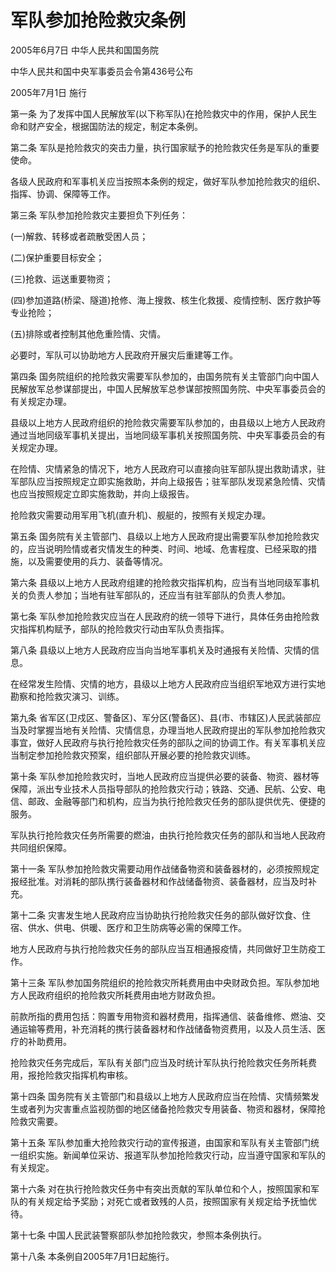# 军队参加抢险救灾条例

2005年6月7日 中华人民共和国国务院

中华人民共和国中央军事委员会令第436号公布

2005年7月1日 施行

<!-- INFO END -->

第一条 为了发挥中国人民解放军(以下称军队)在抢险救灾中的作用，保护人民生命和财产安全，根据国防法的规定，制定本条例。

第二条 军队是抢险救灾的突击力量，执行国家赋予的抢险救灾任务是军队的重要使命。

各级人民政府和军事机关应当按照本条例的规定，做好军队参加抢险救灾的组织、指挥、协调、保障等工作。

第三条 军队参加抢险救灾主要担负下列任务：

(一)解救、转移或者疏散受困人员；

(二)保护重要目标安全；

(三)抢救、运送重要物资；

(四)参加道路(桥梁、隧道)抢修、海上搜救、核生化救援、疫情控制、医疗救护等专业抢险；

(五)排除或者控制其他危重险情、灾情。

必要时，军队可以协助地方人民政府开展灾后重建等工作。

第四条 国务院组织的抢险救灾需要军队参加的，由国务院有关主管部门向中国人民解放军总参谋部提出，中国人民解放军总参谋部按照国务院、中央军事委员会的有关规定办理。

县级以上地方人民政府组织的抢险救灾需要军队参加的，由县级以上地方人民政府通过当地同级军事机关提出，当地同级军事机关按照国务院、中央军事委员会的有关规定办理。

在险情、灾情紧急的情况下，地方人民政府可以直接向驻军部队提出救助请求，驻军部队应当按照规定立即实施救助，并向上级报告；驻军部队发现紧急险情、灾情也应当按照规定立即实施救助，并向上级报告。

抢险救灾需要动用军用飞机(直升机)、舰艇的，按照有关规定办理。

第五条 国务院有关主管部门、县级以上地方人民政府提出需要军队参加抢险救灾的，应当说明险情或者灾情发生的种类、时间、地域、危害程度、已经采取的措施，以及需要使用的兵力、装备等情况。

第六条 县级以上地方人民政府组建的抢险救灾指挥机构，应当有当地同级军事机关的负责人参加；当地有驻军部队的，还应当有驻军部队的负责人参加。

第七条 军队参加抢险救灾应当在人民政府的统一领导下进行，具体任务由抢险救灾指挥机构赋予，部队的抢险救灾行动由军队负责指挥。

第八条 县级以上地方人民政府应当向当地军事机关及时通报有关险情、灾情的信息。

在经常发生险情、灾情的地方，县级以上地方人民政府应当组织军地双方进行实地勘察和抢险救灾演习、训练。

第九条 省军区(卫戍区、警备区)、军分区(警备区)、县(市、市辖区)人民武装部应当及时掌握当地有关险情、灾情信息，办理当地人民政府提出的军队参加抢险救灾事宜，做好人民政府与执行抢险救灾任务的部队之间的协调工作。有关军事机关应当制定参加抢险救灾预案，组织部队开展必要的抢险救灾训练。

第十条 军队参加抢险救灾时，当地人民政府应当提供必要的装备、物资、器材等保障，派出专业技术人员指导部队的抢险救灾行动；铁路、交通、民航、公安、电信、邮政、金融等部门和机构，应当为执行抢险救灾任务的部队提供优先、便捷的服务。

军队执行抢险救灾任务所需要的燃油，由执行抢险救灾任务的部队和当地人民政府共同组织保障。

第十一条 军队参加抢险救灾需要动用作战储备物资和装备器材的，必须按照规定报经批准。对消耗的部队携行装备器材和作战储备物资、装备器材，应当及时补充。

第十二条 灾害发生地人民政府应当协助执行抢险救灾任务的部队做好饮食、住宿、供水、供电、供暖、医疗和卫生防病等必需的保障工作。

地方人民政府与执行抢险救灾任务的部队应当互相通报疫情，共同做好卫生防疫工作。

第十三条 军队参加国务院组织的抢险救灾所耗费用由中央财政负担。军队参加地方人民政府组织的抢险救灾所耗费用由地方财政负担。

前款所指的费用包括：购置专用物资和器材费用，指挥通信、装备维修、燃油、交通运输等费用，补充消耗的携行装备器材和作战储备物资费用，以及人员生活、医疗的补助费用。

抢险救灾任务完成后，军队有关部门应当及时统计军队执行抢险救灾任务所耗费用，报抢险救灾指挥机构审核。

第十四条 国务院有关主管部门和县级以上地方人民政府应当在险情、灾情频繁发生或者列为灾害重点监视防御的地区储备抢险救灾专用装备、物资和器材，保障抢险救灾需要。

第十五条 军队参加重大抢险救灾行动的宣传报道，由国家和军队有关主管部门统一组织实施。新闻单位采访、报道军队参加抢险救灾行动，应当遵守国家和军队的有关规定。

第十六条 对在执行抢险救灾任务中有突出贡献的军队单位和个人，按照国家和军队的有关规定给予奖励；对死亡或者致残的人员，按照国家有关规定给予抚恤优待。

第十七条 中国人民武装警察部队参加抢险救灾，参照本条例执行。

第十八条 本条例自2005年7月1日起施行。